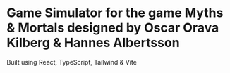 # Game Simulator for the game Myths & Mortals designed by Oscar Orava Kilberg & Hannes Albertsson

Built using React, TypeScript, Tailwind & Vite
